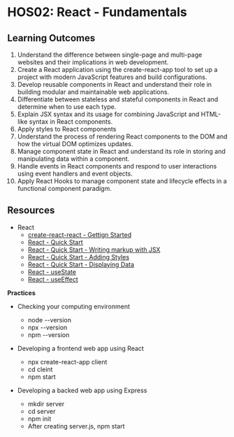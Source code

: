 # HOS02: React - Fundamentals
##  Learning Outcomes
1.	Understand the difference between single-page and multi-page websites and their implications in web development.
2.	Create a React application using the create-react-app tool to set up a project with modern JavaScript features and build configurations.
3.	Develop reusable components in React and understand their role in building modular and maintainable web applications.
4.	Differentiate between stateless and stateful components in React and determine when to use each type.
5.	Explain JSX syntax and its usage for combining JavaScript and HTML-like syntax in React components.
6.	Apply styles to React components
7.	Understand the process of rendering React components to the DOM and how the virtual DOM optimizes updates.
8.	Manage component state in React and understand its role in storing and manipulating data within a component.
9.	Handle events in React components and respond to user interactions using event handlers and event objects.
10.	Apply React Hooks to manage component state and lifecycle effects in a functional component paradigm.

## Resources
* React
  * [create-react-react - Gettign Started](https://create-react-app.dev/docs/getting-started)
  * [React - Quick Start](https://react.dev/learn)
  * [React - Quick Start - Writing markup with JSX](https://react.dev/learn#writing-markup-with-jsx)
  * [React - Quick Start - Adding Styles](https://react.dev/learn#adding-styles)
  * [React - Quick Start - Displaying Data](https://react.dev/learn#displaying-data)
  * [React - useState](https://react.dev/reference/react/useState)
  * [React - useEffect](https://react.dev/reference/react/useEffect#useeffect)

**Practices**
* Checking your computing environment
  * node --version
  * npx --version
  * npm --version

* Developing a frontend web app using React
  * npx create-react-app client
  * cd cleint
  * npm start
  
* Developing a backed web app using Express
  * mkdir server
  * cd server
  * npm init
  * After creating server.js, npm start